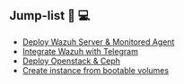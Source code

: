 ## Jump-list 🚀 💻

- [Deploy Wazuh Server & Monitored Agent](url)
- [Integrate Wazuh with Telegram](url)
- [Deploy Openstack & Ceph](url)
- [Create instance from bootable volumes](url)

